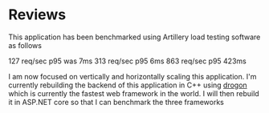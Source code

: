 # Reviews

This application has been benchmarked using Artillery load testing software as follows

127 req/sec p95 was 7ms
313 req/sec p95 6ms
863 req/sec p95 423ms


I am now focused on vertically and horizontally scaling this application. I'm currently rebuilding the backend of this application in C++ using [drogon](https://www.techempower.com/benchmarks/#section=data-r21) which is currently the fastest web framework in the world. I will then rebuild it in ASP.NET core so that I can benchmark the three frameworks
